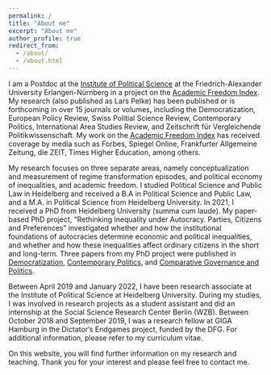 ```yaml
---
permalink: /
title: "About me"
excerpt: "About me"
author_profile: true
redirect_from: 
  - /about/
  - /about.html
---
```


I am a Postdoc at the [Institute of Political Science](https://www.pol.phil.fau.eu/) at the Friedrich-Alexander University Erlangen-Nürnberg in a project on the [Academic Freedom Index](https://v-dem.net/academic_freedom.html). My research (also published as Lars Pelke) has been published or is forthcoming in over 15 journals or volumes, including the Democratization, European Policy Review, Swiss Politial Science Review, Contemporary Politics, International Area Studies Review, and Zeitschrift für Vergleichende Politikwissenschaft. My work on the [Academic Freedom Index](https://www.academic-freedom-index.net) has received coverage by media such as Forbes, Spiegel Online, Frankfurter Allgemeine Zeitung, die ZEIT, Times Higher Education, among others.

My research focuses on three separate areas, namely conceptualization and measurement of regime transformation episodes, and political economy of inequalities, and academic freedom. I studied Political Science and Public Law in Heidelberg and received a B.A in Political Science and Public Law, and a M.A. in Political Science from Heidelberg University. In 2021, I received a PhD from Heidelberg University (summa cum laude). My paper-based PhD project, “Rethinking Inequality under Autocracy. Parties, Citizens and Preferences” investigated whether and how the institutional foundations of autocracies determine economic and political inequalities, and whether and how these inequalities affect ordinary citizens in the short and long-term. Three papers from my PhD project were published in [Democratization](https://www.tandfonline.com/toc/fdem20/current), [Contemporary Politics](https://www.tandfonline.com/toc/ccpo20/current), and [Comparative Governance and Politics](https://link.springer.com/journal/12286).

Between April 2019 and January 2022, I have been research associate at the Institute of Political Science at Heidelberg University. During my studies, I was involved in research projects as a student assistant and did an internship at the Social Science Research Center Berlin (WZB). Between October 2018 and September 2019, I was a research fellow at GIGA Hamburg in the Dictator’s Endgames project, funded by the DFG. For additional information, please refer to my curriculum vitae.

On this website, you will find further information on my research and teaching. Thank you for your interest and please feel free to contact me.
